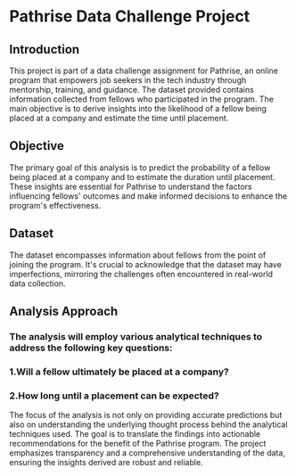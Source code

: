 # Pathrise Data Challenge Project

## Introduction

This project is part of a data challenge assignment for Pathrise, an online program that empowers job seekers in the tech industry through mentorship, training, and guidance. The dataset provided contains information collected from fellows who participated in the program. The main objective is to derive insights into the likelihood of a fellow being placed at a company and estimate the time until placement.

## Objective

The primary goal of this analysis is to predict the probability of a fellow being placed at a company and to estimate the duration until placement. These insights are essential for Pathrise to understand the factors influencing fellows' outcomes and make informed decisions to enhance the program's effectiveness.

## Dataset

The dataset encompasses information about fellows from the point of joining the program. It's crucial to acknowledge that the dataset may have imperfections, mirroring the challenges often encountered in real-world data collection.

## Analysis Approach

### The analysis will employ various analytical techniques to address the following key questions:

### 1.Will a fellow ultimately be placed at a company?

### 2.How long until a placement can be expected?

The focus of the analysis is not only on providing accurate predictions but also on understanding the underlying thought process behind the analytical techniques used. The goal is to translate the findings into actionable recommendations for the benefit of the Pathrise program. The project emphasizes transparency and a comprehensive understanding of the data, ensuring the insights derived are robust and reliable.
